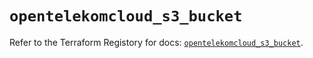 # `opentelekomcloud_s3_bucket`

Refer to the Terraform Registory for docs: [`opentelekomcloud_s3_bucket`](https://www.terraform.io/docs/providers/opentelekomcloud/r/s3_bucket).
